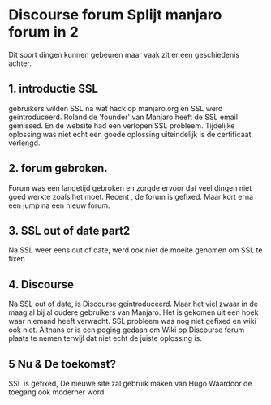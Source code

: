 # Discourse forum Splijt manjaro forum in 2

Dit soort dingen kunnen gebeuren maar vaak zit er een geschiedenis achter. 

## 1. introductie SSL

gebruikers wilden SSL na wat hack op manjaro.org en SSL werd geintroduceerd. Roland de 'founder' van Manjaro heeft de SSL email
gemissed. En de website had een verlopen SSL probleem. Tijdelijke oplossing was niet echt een goede oplossing uiteindelijk 
is de certificaat verlengd.

## 2. forum gebroken.

Forum was een langetijd gebroken en zorgde ervoor dat veel dingen niet goed werkte zoals het moet. Recent , de forum is gefixed.
Maar kort erna een jump na een nieuw forum.

## 3. SSL out of date part2

Na SSL weer eens out of date, werd ook niet de moeite genomen om SSL te fixen

## 4. Discourse

Na SSL out of date, is Discourse geintroduceerd. Maar het viel zwaar in de maag al bij al oudere gebruikers van Manjaro.
Het is gekomen uit een hoek waar niemand heeft verwacht. SSL probleem was nog niet gefixed en wiki ook niet. Althans
er is een poging gedaan om Wiki op Discourse forum plaats te nemen terwijl dat niet echt de juiste oplossing is.

## 5 Nu &  De toekomst?

SSL is gefixed, De nieuwe site zal gebruik maken van Hugo Waardoor de toegang ook moderner word.
